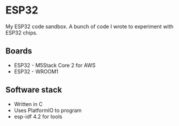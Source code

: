 # ESP32
My ESP32 code sandbox. A bunch of code I wrote to experiment with ESP32 chips.

## Boards

* ESP32 - M5Stack Core 2 for AWS
* ESP32 - WROOM1 

## Software stack

* Written in C
* Uses PlatformIO to program
* esp-idf 4.2 for tools
